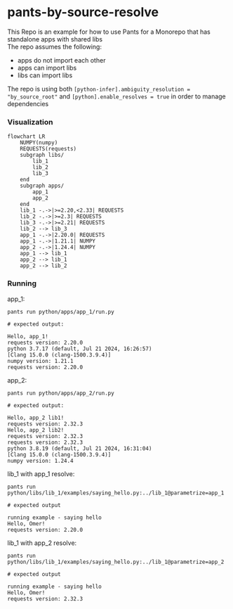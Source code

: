 # pants-by-source-resolve

This Repo is an example for how to use Pants for a Monorepo that has standalone apps with shared libs  
The repo assumes the following:
- apps do not import each other
- apps can import libs
- libs can import libs

The repo is using both `[python-infer].ambiguity_resolution = "by_source_root"` and `[python].enable_resolves = true` in order to manage dependencies  

### Visualization
```mermaid
flowchart LR
    NUMPY(numpy)
    REQUESTS(requests)
    subgraph libs/
        lib_1
        lib_2
        lib_3
    end
    subgraph apps/
        app_1
        app_2
    end
    lib_1 -.->|>=2.20,<2.33| REQUESTS
    lib_2 -.->|>=2.3| REQUESTS
    lib_3 -.->|>=2.21| REQUESTS
    lib_2 --> lib_3
    app_1 -.->|2.20.0| REQUESTS
    app_1 -.->|1.21.1| NUMPY
    app_2 -.->|1.24.4| NUMPY
    app_1 --> lib_1
    app_2 --> lib_1
    app_2 --> lib_2
```

### Running
app_1:
```
pants run python/apps/app_1/run.py

# expected output:

Hello, app_1!
requests version: 2.20.0
python 3.7.17 (default, Jul 21 2024, 16:26:57) 
[Clang 15.0.0 (clang-1500.3.9.4)]
numpy version: 1.21.1
requests version: 2.20.0
```
app_2:
```
pants run python/apps/app_2/run.py

# expected output:

Hello, app_2 lib1!
requests version: 2.32.3
Hello, app_2 lib2!
requests version: 2.32.3
requests version: 2.32.3
python 3.8.19 (default, Jul 21 2024, 16:31:04) 
[Clang 15.0.0 (clang-1500.3.9.4)]
numpy version: 1.24.4
```
lib_1 with app_1 resolve:
```
pants run python/libs/lib_1/examples/saying_hello.py:../lib_1@parametrize=app_1

# expected output

running example - saying hello
Hello, Omer!
requests version: 2.20.0
```
lib_1 with app_2 resolve:
```
pants run python/libs/lib_1/examples/saying_hello.py:../lib_1@parametrize=app_2

# expected output

running example - saying hello
Hello, Omer!
requests version: 2.32.3
```
